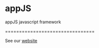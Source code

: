 appJS
=====

appJS javascript framework


================================

See our [website](http://âpp.com/appjs "website")
